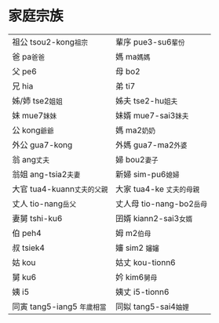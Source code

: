 # 家庭宗族

|  |  |
| :--- | :--- |
| 祖公 tsou2-kong`祖宗` | 輩序 pue3-su6`輩份` |
| 爸 pa`爸爸` | 媽 ma`媽媽` |
| 父 pe6 | 母 bo2 |
| 兄 hia | 弟 ti7 |
| 姊/姉 tse2`姐姐` | 姊夫 tse2-hu`姐夫` |
| 妹 mue7`妹妹` | 妹婿 mue7-sai3`妹夫` |
| 公 kong`爺爺` | 媽 ma2`奶奶` |
| 外公 gua7-kong | 外媽 gua7-ma2`外婆` |
| 翁 ang`丈夫` | 婦 bou2`妻子` |
| 翁姐 ang-tsia2`夫妻` | 新婦 sim-pu6`媳婦` |
| 大官 tua4-kuann`丈夫的父親` | 大家 tua4-ke `丈夫的母親` |
| 丈人 tio-nang`岳父` | 丈人母 tio-nang-bo2`岳母` |
| 妻舅 tshi-ku6 | 囝婿 kiann2-sai3`女婿` |
| 伯 peh4 | 姆 m2`伯母` |
| 叔 tsiek4 | 嬸 sim2 `嬸嬸` |
| 姑 kou | 姑丈 kou-tionn6 |
| 舅 ku6 | 妗 kim6`舅母` |
| 姨 i5 | 姨丈 i5-tionn6 |
| 同寅 tang5-iang5 `年歲相當` | 同姒 tang5-sai4`妯娌` |



